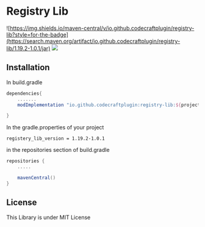 # Registry Lib
![https://img.shields.io/maven-central/v/io.github.codecraftplugin/registry-lib?style=for-the-badge](https://search.maven.org/artifact/io.github.codecraftplugin/registry-lib/1.19.2-1.0.1/jar)
![](https://img.shields.io/badge/CodeCraft-Just_a_miecraft_coder-aqua?style=for-the-badge)

## Installation

In build.gradle

```groovy
dependencies{
    .......
    modImplementation "io.github.codecraftplugin:registry-lib:${project.registery_lib_version}"

}
```
In the gradle.properties of your project
```properties
registery_lib_version = 1.19.2-1.0.1
```
in the repositories section of build.gradle
```groovy
repositories {
    .....

    mavenCentral()
}
```
## License
This Library is under MIT License



